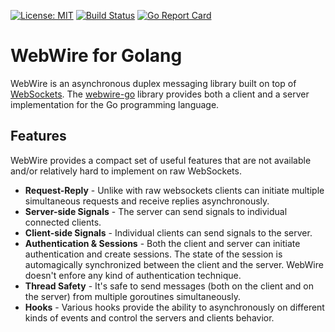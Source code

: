 [![License: MIT](https://img.shields.io/badge/License-MIT-yellow.svg)](https://opensource.org/licenses/MIT)
[![Build Status](https://travis-ci.org/qbeon/webwire-go.svg?branch=master)](https://travis-ci.org/qbeon/webwire-go)
[![Go Report Card](https://goreportcard.com/badge/github.com/qbeon/webwire-go)](https://goreportcard.com/report/github.com/qbeon/webwire-go)

# WebWire for Golang
WebWire is an asynchronous duplex messaging library built on top of [WebSockets](https://developer.mozilla.org/de/docs/WebSockets).
The [webwire-go](https://github.com/qbeon/webwire-go) library provides both a client and a server implementation for the Go programming language.

## Features
WebWire provides a compact set of useful features that are not available and/or relatively hard to implement on raw WebSockets.
- **Request-Reply** - Unlike with raw websockets clients can initiate multiple simultaneous requests and receive replies asynchronously.
- **Server-side Signals** - The server can send signals to individual connected clients.
- **Client-side Signals** - Individual clients can send signals to the server.
- **Authentication & Sessions** - Both the client and server can initiate authentication and create sessions. The state of the session is automagically synchronized between the client and the server. WebWire doesn't enfore any kind of authentication technique.
- **Thread Safety** - It's safe to send messages (both on the client and on the server) from multiple goroutines simultaneously.
- **Hooks** - Various hooks provide the ability to asynchronously on different kinds of events and control the servers and clients behavior.
